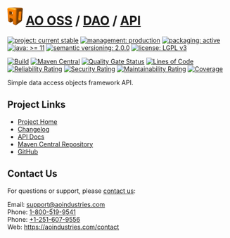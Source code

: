 # [<img src="ao-logo.png" alt="AO Logo" width="35" height="40">](https://github.com/ao-apps) [AO OSS](https://github.com/ao-apps/ao-oss) / [DAO](https://github.com/ao-apps/ao-dao) / [API](https://github.com/ao-apps/ao-dao-api)

[![project: current stable](https://oss.aoapps.com/ao-badges/project-current-stable.svg)](https://aoindustries.com/life-cycle#project-current-stable)
[![management: production](https://oss.aoapps.com/ao-badges/management-production.svg)](https://aoindustries.com/life-cycle#management-production)
[![packaging: active](https://oss.aoapps.com/ao-badges/packaging-active.svg)](https://aoindustries.com/life-cycle#packaging-active)  
[![java: &gt;= 11](https://oss.aoapps.com/ao-badges/java-11.svg)](https://docs.oracle.com/en/java/javase/11/)
[![semantic versioning: 2.0.0](https://oss.aoapps.com/ao-badges/semver-2.0.0.svg)](http://semver.org/spec/v2.0.0.html)
[![license: LGPL v3](https://oss.aoapps.com/ao-badges/license-lgpl-3.0.svg)](https://www.gnu.org/licenses/lgpl-3.0)

[![Build](https://github.com/ao-apps/ao-dao-api/workflows/Build/badge.svg?branch=master)](https://github.com/ao-apps/ao-dao-api/actions?query=workflow%3ABuild)
[![Maven Central](https://maven-badges.herokuapp.com/maven-central/com.aoapps/ao-dao-api/badge.svg)](https://maven-badges.herokuapp.com/maven-central/com.aoapps/ao-dao-api)
[![Quality Gate Status](https://sonarcloud.io/api/project_badges/measure?branch=master&project=com.aoapps%3Aao-dao-api&metric=alert_status)](https://sonarcloud.io/dashboard?branch=master&id=com.aoapps%3Aao-dao-api)
[![Lines of Code](https://sonarcloud.io/api/project_badges/measure?branch=master&project=com.aoapps%3Aao-dao-api&metric=ncloc)](https://sonarcloud.io/component_measures?branch=master&id=com.aoapps%3Aao-dao-api&metric=ncloc)  
[![Reliability Rating](https://sonarcloud.io/api/project_badges/measure?branch=master&project=com.aoapps%3Aao-dao-api&metric=reliability_rating)](https://sonarcloud.io/component_measures?branch=master&id=com.aoapps%3Aao-dao-api&metric=Reliability)
[![Security Rating](https://sonarcloud.io/api/project_badges/measure?branch=master&project=com.aoapps%3Aao-dao-api&metric=security_rating)](https://sonarcloud.io/component_measures?branch=master&id=com.aoapps%3Aao-dao-api&metric=Security)
[![Maintainability Rating](https://sonarcloud.io/api/project_badges/measure?branch=master&project=com.aoapps%3Aao-dao-api&metric=sqale_rating)](https://sonarcloud.io/component_measures?branch=master&id=com.aoapps%3Aao-dao-api&metric=Maintainability)
[![Coverage](https://sonarcloud.io/api/project_badges/measure?branch=master&project=com.aoapps%3Aao-dao-api&metric=coverage)](https://sonarcloud.io/component_measures?branch=master&id=com.aoapps%3Aao-dao-api&metric=Coverage)

Simple data access objects framework API.

## Project Links
* [Project Home](https://oss.aoapps.com/dao/api/)
* [Changelog](https://oss.aoapps.com/dao/api/changelog)
* [API Docs](https://oss.aoapps.com/dao/api/apidocs/)
* [Maven Central Repository](https://central.sonatype.com/search?namespace=com.aoapps&q=a%3Aao-dao-api)
* [GitHub](https://github.com/ao-apps/ao-dao-api)

## Contact Us
For questions or support, please [contact us](https://aoindustries.com/contact):

Email: [support@aoindustries.com](mailto:support@aoindustries.com)  
Phone: [1-800-519-9541](tel:1-800-519-9541)  
Phone: [+1-251-607-9556](tel:+1-251-607-9556)  
Web: https://aoindustries.com/contact
